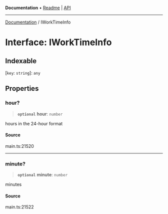 **Documentation** • [Readme](../README.md) \| [API](../globals.md)

***

[Documentation](../README.md) / IWorkTimeInfo

# Interface: IWorkTimeInfo

## Indexable

 \[`key`: `string`\]: `any`

## Properties

### hour?

> **`optional`** **hour**: `number`

hours in the 24-hour format

#### Source

main.ts:21520

***

### minute?

> **`optional`** **minute**: `number`

minutes

#### Source

main.ts:21522
